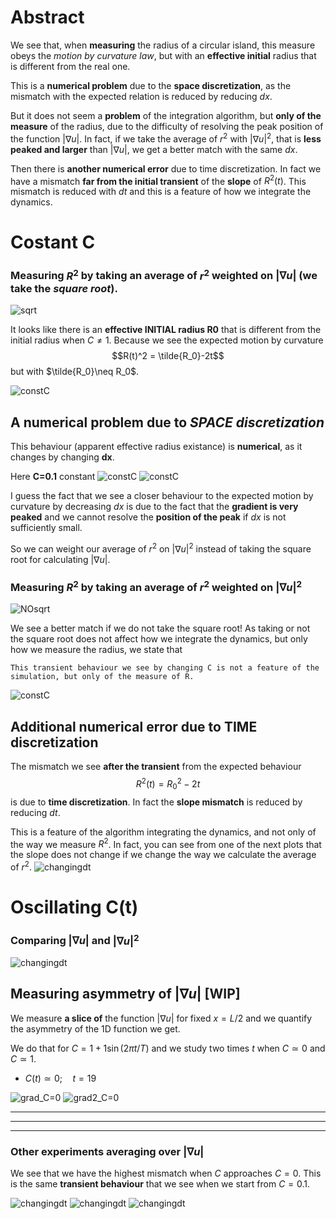 # Abstract
We see that, when **measuring** the radius of a circular island, this measure obeys the _motion by curvature law_, but with an **effective initial** radius that is different from the real one.

This is a **numerical problem** due to the **space discretization**, as the mismatch with the expected relation is reduced by reducing $dx$.

But it does not seem a **problem** of the integration algorithm, but **only of the measure** of the radius, due to the difficulty of resolving the peak position of the function $|\nabla u|$.
In fact, if we take the average of $r^2$ with $|\nabla u|^2$, that is **less peaked and larger** than $|\nabla u|$, we get a better match with the same $dx$.

Then there is **another numerical error** due to time discretization.
In fact we have a mismatch **far from the initial transient** of the **slope** of $R^2(t)$.
This mismatch is reduced with $dt$ and this is a feature of how we integrate the dynamics.

# Costant C
### Measuring $R^2$ by taking an average of $r^2$ weighted on $|\nabla u|$ (we take the _square root_).

![sqrt](sqrt_grad2.png?raw=true)

It looks like there is an **effective INITIAL radius R0** that is different from the initial radius when $C\neq 1$.
Because we see the expected motion by curvature
$$R(t)^2 = \tilde{R_0}-2t$$
but with $\tilde{R_0}\neq R_0$.

![constC](../Measuring%20Radius/effective_radius.png?raw=true)

## A numerical problem due to _SPACE discretization_

This behaviour (apparent effective radius existance) is **numerical**, as it changes by changing **dx**.

Here **C=0.1** constant
![constC](../Measuring%20Radius/C=0.1_dx.png?raw=true)
![constC](../Measuring%20Radius/C=0.1_dt.png?raw=true)

I guess the fact that we see a closer behaviour to the expected motion by curvature by decreasing $dx$ is due to the fact that the **gradient is very peaked** and we cannot resolve the **position of the peak** if $dx$ is not sufficiently small. 

So we can weight our average of $r^2$ on $|\nabla u|^2$ instead of taking the square root for calculating $|\nabla u|$.

### Measuring $R^2$ by taking an average of $r^2$ weighted on $|\nabla u|^2$


![NOsqrt](grad2.png?raw=true)

We see a better match if we do not take the square root!
As taking or not the square root does not affect how we integrate the dynamics, but only how we measure the radius, we state that 

    This transient behaviour we see by changing C is not a feature of the simulation, but only of the measure of R. 

![constC](../Measuring%20Radius/grad_grad2.png?raw=true)


## Additional numerical error due to TIME discretization
The mismatch we see **after the transient** from the expected behaviour
$$R^2(t) = R_0^2 - 2t$$
is due to **time discretization**.
In fact the **slope mismatch** is reduced by reducing $dt$.

This is a feature of the algorithm integrating the dynamics, and not only of the way we measure $R^2$.
In fact, you can see from one of the next plots that the slope does not change if we change the way we calculate the average of $r^2$.
![changingdt](../Measuring%20Radius/mismatch_dt.png?raw=true)


# Oscillating C(t)

### Comparing $|\nabla u|$ and $|\nabla u|^2$
![changingdt](../Measuring%20Radius/oscillatingC_grad_grad2.png?raw=true)

## Measuring asymmetry of $|\nabla u|$ [WIP]
We measure **a slice of** the function $|\nabla u|$ for fixed $x=L/2$ and we quantify the asymmetry of the 1D function we get.

We do that for $C=1+1\sin(2\pi t/T)$ and we study two times $t$ when $C\simeq 0$ and $C\simeq 1$.

- $C(t)\simeq 0;\quad t=19$

![grad_C=0](../Measuring%20Radius/asym_grad.png?raw=true)
![grad2_C=0](../Measuring%20Radius/asymm_grad2.png?raw=true)


-----------------------

-----------------------

-----------------------

### Other experiments averaging over $|\nabla u|$
We see that we have the highest mismatch when $C$ approaches $C=0$.
This is the same **transient behaviour** that we see when we start from $C=0.1$.

![changingdt](../Measuring%20Radius/C0=1A=1.png?raw=true)
![changingdt](../Measuring%20Radius/C0=1A=0.5.png?raw=true)
![changingdt](../Measuring%20Radius/C0=1A=0.1.png?raw=true)

